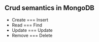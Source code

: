 

## Crud semantics in MongoDB
- Create === Insert
- Read === Find
- Update === Update
- Remove === Delete
